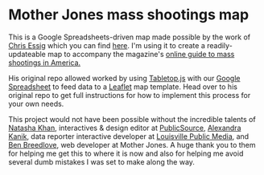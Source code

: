 Mother Jones mass shootings map
===========

This is a Google Spreadsheets-driven map made possible by the work of [Chris Essig](https://github.com/csessig86) which you can find [here](https://github.com/csessig86/tabletop_to_leaflet). I'm using it to create a readily-updateable map to accompany the magazine's [online guide to mass shootings in America.](https://www.motherjones.com/politics/2012/07/mass-shootings-map/) 

His original repo allowed worked by using [Tabletop.js](http://builtbybalance.com/Tabletop/) with our [Google Spreadsheet](https://docs.google.com/spreadsheets/d/1BLs1cBe7RE62p2TFnLRwcHZ06viDJaRQhAcKrIKG6qI/edit#gid=0) to feed data to a [Leaflet](http://leafletjs.com/) map template. Head over to his original repo to get full instructions for how to implement this process for your own needs.

This project would not have been possible without the incredible talents of [Natasha Khan](https://twitter.com/khantasha), interactives & design editor at [PublicSource](https://www.publicsource.org/), [Alexandra Kanik](https://twitter.com/act_rational), data reporter interactive developer at [Louisville Public Media](http://louisvillepublicmedia.org/?_ga=2.248360135.1966944784.1525815272-1600937786.1525815272), and [Ben Breedlove](https://twitter.com/bdbreedlove), web developer at Mother Jones. A huge thank you to them for helping me get this to where it is now and also for helping me avoid several dumb mistakes I was set to make along the way.